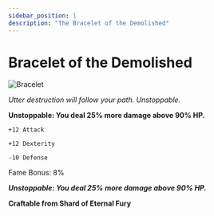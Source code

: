 ```yaml
---
sidebar_position: 1
description: "The Bracelet of the Demolished"
---
```


# Bracelet of the Demolished

![Bracelet](https://vwiki.valorserver.com/api/item/picture/bracelet%20of%20the%20demolished)

<i>Utter destruction will follow your path. Unstoppable.</i>

**Unstoppable: You deal 25% more damage above 90% HP.**

    +12 Attack
    
    +12 Dexterity

    -10 Defense
    
Fame Bonus: 8%

***Unstoppable: You deal 25% more damage above 90% HP.***

**Craftable from Shard of Eternal Fury**
